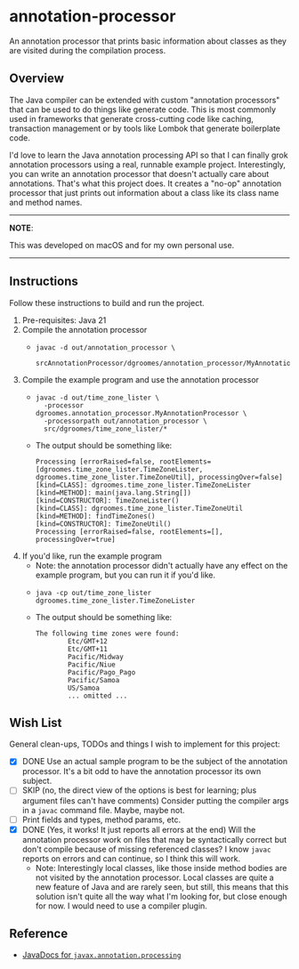 # annotation-processor

An annotation processor that prints basic information about classes as they are visited during the compilation process.


## Overview

The Java compiler can be extended with custom "annotation processors" that can be used to do things like generate code.
This is most commonly used in frameworks that generate cross-cutting code like caching, transaction management or by tools
like Lombok that generate boilerplate code.

I'd love to learn the Java annotation processing API so that I can finally grok annotation processors using a real,
runnable example project. Interestingly, you can write an annotation processor that doesn't actually care about
annotations. That's what this project does. It creates a "no-op" annotation processor that just prints out information
about a class like its class name and method names.

---
**NOTE**:

This was developed on macOS and for my own personal use.

---


## Instructions

Follow these instructions to build and run the project.

1. Pre-requisites: Java 21
2. Compile the annotation processor
   * ```shell
     javac -d out/annotation_processor \
       srcAnnotationProcessor/dgroomes/annotation_processor/MyAnnotationProcessor.java
     ```
3. Compile the example program and use the annotation processor
   * ```shell
     javac -d out/time_zone_lister \
       -processor dgroomes.annotation_processor.MyAnnotationProcessor \
       -processorpath out/annotation_processor \
       src/dgroomes/time_zone_lister/*
     ```
   * The output should be something like:
     ```text
     Processing [errorRaised=false, rootElements=[dgroomes.time_zone_lister.TimeZoneLister, dgroomes.time_zone_lister.TimeZoneUtil], processingOver=false]
     [kind=CLASS]: dgroomes.time_zone_lister.TimeZoneLister
     [kind=METHOD]: main(java.lang.String[])
     [kind=CONSTRUCTOR]: TimeZoneLister()
     [kind=CLASS]: dgroomes.time_zone_lister.TimeZoneUtil
     [kind=METHOD]: findTimeZones()
     [kind=CONSTRUCTOR]: TimeZoneUtil()
     Processing [errorRaised=false, rootElements=[], processingOver=true]

     ```
4. If you'd like, run the example program
   * Note: the annotation processor didn't actually have any effect on the example program, but you can run it if you'd
     like. 
   * ```shell
     java -cp out/time_zone_lister dgroomes.time_zone_lister.TimeZoneLister
     ```
   * The output should be something like:
     ```text
     The following time zones were found:
             Etc/GMT+12
             Etc/GMT+11
             Pacific/Midway
             Pacific/Niue
             Pacific/Pago_Pago
             Pacific/Samoa
             US/Samoa
             ... omitted ...
     ```


## Wish List

General clean-ups, TODOs and things I wish to implement for this project:

* [x] DONE Use an actual sample program to be the subject of the annotation processor. It's a bit odd to have the annotation
  processor its own subject.
* [ ] SKIP (no, the direct view of the options is best for learning; plus argument files can't have comments) Consider putting the compiler args in a `javac` command file. Maybe, maybe not.
* [ ] Print fields and types, method params, etc. 
* [x] DONE (Yes, it works! It just reports all errors at the end) Will the annotation processor work on files that may be syntactically correct but don't compile because of missing
  referenced classes? I know `javac` reports on errors and can continue, so I think this will work.
   * Note: Interestingly local classes, like those inside method bodies are not visited by the annotation processor. Local
     classes are quite a new feature of Java and are rarely seen, but still, this means that this solution isn't quite 
     all the way what I'm looking for, but close enough for now. I would need to use a compiler plugin.


## Reference

* [JavaDocs for `javax.annotation.processing`](https://docs.oracle.com/en/java/javase/21/docs/api/java.compiler/javax/annotation/processing/package-summary.html)
